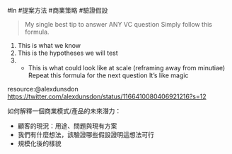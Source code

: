 #ln 
#提案方法 #商業策略 #驗證假設

> My single best tip to answer ANY VC question 
Simply follow this formula. 
1. This is what we know 
2. This is the hypotheses we will test
3. + This is what could look like at scale (reframing away from minutiae)
Repeat this formula for the next question
It’s like magic

resource:@alexdunsdon
 https://twitter.com/alexdunsdon/status/1166410080406921216?s=12

如何解釋一個商業模式/產品的未來潛力：
- 顧客的現況：用途、問題與現有方案
- 我們有什麼想法，該驗證哪些假設證明這想法可行
- 規模化後的樣貌
